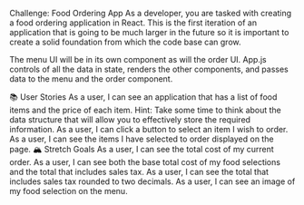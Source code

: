 Challenge: Food Ordering App
As a developer, you are tasked with creating a food ordering application in React. This is the first iteration of an application that is going to be much larger in the future so it is important to create a solid foundation from which the code base can grow.

The menu UI will be in its own component as will the order UI. App.js
 controls of all the data in state, renders the other components, and passes data to the menu and the order component.

📚 User Stories
As a user, I can see an application that has a list of food items and the price of each item.
Hint: Take some time to think about the data structure that will allow you to effectively store the required information.
As a user, I can click a button to select an item I wish to order.
As a user, I can see the items I have selected to order displayed on the page.
🏔 Stretch Goals
As a user, I can see the total cost of my current order.
As a user, I can see both the base total cost of my food selections and the total that includes sales tax.
As a user, I can see the total that includes sales tax rounded to two decimals.
As a user, I can see an image of my food selection on the menu.